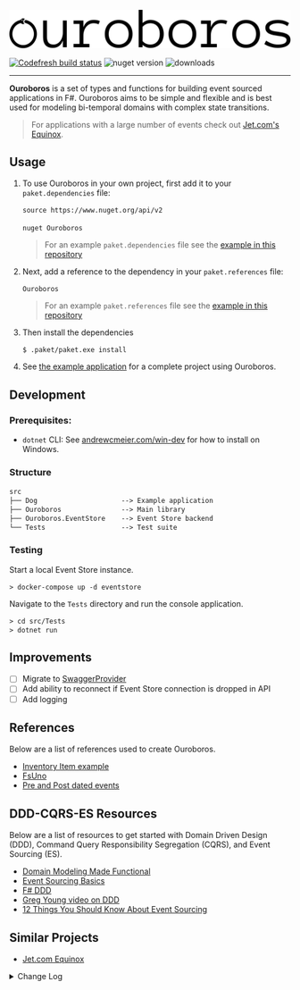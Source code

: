 ![ouroboros](./ouroboros.svg)

[![Codefresh build status]( https://g.codefresh.io/api/badges/pipeline/ameier38/ameier38%2Fouroboros%2Fouroboros-release?branch=master&key=eyJhbGciOiJIUzI1NiJ9.NWMzMjE0ODA3YTJkOGI3ZjkxMzVhZjlm.WFn4I6XuUDBfWsKEp6LIuG-IlDsT4JCDTjMzeH7kGu8&type=cf-1)]( https://g.codefresh.io/pipelines/ouroboros-release/builds?repoOwner=ameier38&repoName=ouroboros&serviceName=ameier38%2Fouroboros&filter=trigger:build~Build;branch:master;pipeline:5c45dc08499315d031bc6906~ouroboros-release)
![nuget version](https://img.shields.io/nuget/v/Ouroboros.svg)
![downloads](https://img.shields.io/nuget/dt/Ouroboros.svg)
___
__Ouroboros__ is a set of types and functions for building 
event sourced applications in F#. Ouroboros aims to be simple 
and flexible and is best used for modeling bi-temporal domains
with complex state transitions.

> For applications with a large number of events check out
[Jet.com's Equinox](https://github.com/jet/equinox).

## Usage
1) To use Ouroboros in your own project, first add it to your `paket.dependencies` file:
    ```
    source https://www.nuget.org/api/v2

    nuget Ouroboros
    ```
    > For an example `paket.dependencies` file see the 
    [example in this repository](./paket.dependencies)

2) Next, add a reference to the dependency in your `paket.references` file:
    ```
    Ouroboros
    ```
    > For an example `paket.references` file see the 
    [example in this repository](./src/Dog/paket.references)

3) Then install the dependencies
    ```
    $ .paket/paket.exe install
    ```

4) See [the example application](./src/Dog/README.md) for a
complete project using Ouroboros.

## Development

### Prerequisites:

- `dotnet` CLI: See [andrewcmeier.com/win-dev](https://andrewcmeier.com/win-dev#dotnet)
for how to install on Windows.

### Structure
```
src
├── Dog                     --> Example application
├── Ouroboros               --> Main library
├── Ouroboros.EventStore    --> Event Store backend
└── Tests                   --> Test suite
```

### Testing
Start a local Event Store instance.
```
> docker-compose up -d eventstore
```

Navigate to the `Tests` directory and run the console application.
```
> cd src/Tests
> dotnet run
```

## Improvements
- [ ] Migrate to [SwaggerProvider](https://github.com/fsprojects/SwaggerProvider/pull/92)
- [ ] Add ability to reconnect if Event Store connection is dropped in API
- [ ] Add logging

## References
Below are a list of references used to create Ouroboros.
- [Inventory Item example](https://github.com/eulerfx/DDDInventoryItemFSharp)
- [FsUno](https://github.com/thinkbeforecoding/FsUno/blob/master/FsUno/Game.fs)
- [Pre and Post dated events](http://codebetter.com/gregyoung/2014/03/02/event-sourcing-and-postpre-dated-transactions/)

## DDD-CQRS-ES Resources
Below are a list of resources to get started with Domain Driven Design (DDD),
Command Query Responsibility Segregation (CQRS), and Event Sourcing (ES).
- [Domain Modeling Made Functional](https://pragprog.com/book/swdddf/domain-modeling-made-functional)
- [Event Sourcing Basics](https://eventstore.org/docs/event-sourcing-basics/index.html)
- [F# DDD](http://gorodinski.com/blog/2013/02/17/domain-driven-design-with-fsharp-and-eventstore/)
- [Greg Young video on DDD](https://youtu.be/LDW0QWie21s)
- [12 Things You Should Know About Event Sourcing](http://blog.leifbattermann.de/2017/04/21/12-things-you-should-know-about-event-sourcing/)

## Similar Projects
- [Jet.com Equinox](https://github.com/jet/equinox)

<details>
    <summary>Change Log</summary>

### 3.0.0
- Remove `DeletedEventType` and instead allow caller to determine
which events should be included when replaying by adding a `filter`
function to the aggregate.
- Allow caller to determine sort order of replayed events. Default
order would be by `EffectiveDate` and `EffectiveOrder`.
- Moved Event Store implementation into separate project.
- Update error type.

### 2.0.0
- Add functionality to 'delete' an event from a stream
which effectively ignores these events when loaded from
the repository. Therefore, we do not apply them when
reconstituting the state. 
  - The reason for this is because in the real world we 
  may accidentally run commands which produce valid events, 
  but were genuine mistakes. Having a 'delete event' 
  command which records the deletion but allows us to 
  undo a command is easier to correct these errors.

### 1.0.0
- Added boilerplate functions and type to work with event sourced
systems in F#. 
- Added Event Store backend.

</details>
